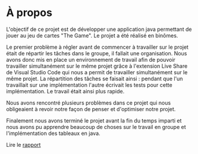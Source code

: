 # À propos
L'objectif de ce projet est de développer une application java permettant de jouer au jeu de cartes "The Game". Le projet a été réalisé en binômes.

Le premier problème à régler avant de commencer à travailler sur le projet était de répartir les tâches dans le groupe, il fallait une organisation. Nous avons donc mis en place un environnement de travail afin de pouvoir travailler simultanément sur le même projet grâce à l'extension Live Share de Visual Studio Code qui nous a permit de travailler simultanément sur le même projet. La répartition des tâches se faisait ainsi : pendant que l'un travaillait sur une implémentation l'autre écrivait les tests pour cette implémentation. Le travail était ainsi plus rapide.

Nous avons rencontré plusieurs problèmes dans ce projet qui nous obligeaient à revoir notre façon de penser et d'optimiser notre projet.

Finalement nous avons terminé le projet avant la fin du temps imparti et nous avons pu apprendre beaucoup de choses sur le travail en groupe et l'implémentation des tableaux en java.

Lire le [rapport](https://github.com/Cesareuh/S1-01/blob/main/Rapport_Graff_Martin-Villepou.pdf)
